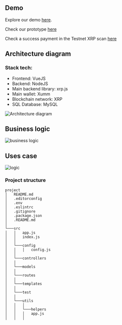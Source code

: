 ## Demo

Explore our demo [here](http://cryptoaid.coini.tech/).

Check our prototype [here](https://www.figma.com/proto/6h2F7ujEXHUxQbmhuGExMM/CryptoFundMe?node-id=13-2334&scaling=min-zoom&page-id=0%3A1&starting-point-node-id=13%3A2334&show-proto-sidebar=1)


Check a success payment in the Testnet XRP scan [here](https://testnet.xrpl.org/transactions/ECFC14C34908BA14783F1F4B3334CD3AC16446A16EB3C4E73ECD9EE3FD0EE4F4/simple)


## Architecture diagram

### Stack tech:
- Frontend: VueJS
- Backend: NodeJS
- Main backend library: xrp.js
- Main wallet: Xumm
- Blockchain network: XRP
- SQL Database: MySQL

![Architecture diagram](https://user-images.githubusercontent.com/3833940/227734329-33e02b5f-ea16-47a8-855f-53a59fec6007.png)

## Business logic
![business logic](https://user-images.githubusercontent.com/3833940/227734705-d4713b12-a6cd-4fe9-8e5c-387aee0f296a.png)

## Uses case
![logic](https://user-images.githubusercontent.com/3833940/227734857-0656d204-2927-4987-a896-d977d5936c48.png)


### Project structure

```
project
│   README.md
│   .editorconfig
│   .env
│   .eslintrc
│   .gitignore
│   .package.json
│   .README.md
│
└───src
│   │   app.js
│   │   index.js
│   │
│   └───config
│   │   │   config.js
│   │
│   └───controllers
│   │
│   └───models
│   │
│   └───routes
│   │
│   └───templates
│   │
│   └───test
│   │
│   └───utils
│   │   │
│   │   └───helpers
│   │   │   app.js
│   │   │
```
